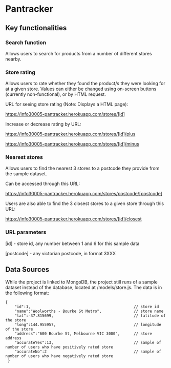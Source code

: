 # Pantracker

## Key functionalities

### Search function
Allows users to search for products from a number of different stores nearby.

### Store rating
Allows users to rate whether they found the product/s they were looking for at a given store. Values can either be changed using on-screen buttons (currently non-functional), or by HTML request.


URL for seeing store rating (Note: Displays a HTML page):

https://info30005-pantracker.herokuapp.com/stores/[id]





Increase or decrease rating by URL:

https://info30005-pantracker.herokuapp.com/stores/[id]/plus

https://info30005-pantracker.herokuapp.com/stores/[id]/minus



### Nearest stores
Allows users to find the nearest 3 stores to a postcode they provide from the sample dataset.

Can be accessed through this URL:

https://info30005-pantracker.herokuapp.com/stores/postcode/[postcode]


Users are also able to find the 3 closest stores to a given store through this URL:

https://info30005-pantracker.herokuapp.com/stores/[id]/closest


### URL parameters

[id] - store id, any number between 1 and 6 for this sample data

[postcode] - any victorian postcode, in format 3XXX



## Data Sources
While the project is linked to MongoDB, the project still runs of a sample dataset instead of the database, located at
/models/store.js. The data is in the following format:

```
{
    "id":1,                                             // store id
    "name":"Woolworths - Bourke St Metro",              // store name
    "lat":-37.815699,                                   // latitude of the store
    "long":144.955957,                                  // longitude of the store
    "address":"600 Bourke St, Melbourne VIC 3000",      // store address
    "accurateYes":13,                                   // sample of number of users who have positively rated store
    "accurateNo":2                                      // sample of number of users who have negatively rated store
 }
 ```

